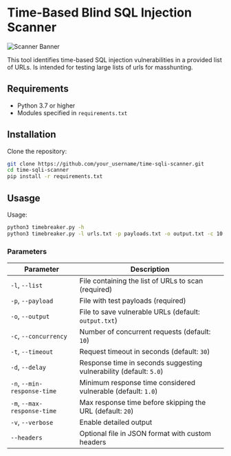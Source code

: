 # Time-Based Blind SQL Injection Scanner

![Scanner Banner](https://github.com/user-attachments/assets/520a9570-cd12-4638-a4be-0603ab7c50da)


This tool identifies time-based SQL injection vulnerabilities in a provided list of URLs. Is intended for testing large lists of urls for masshunting.

## Requirements

- Python 3.7 or higher
- Modules specified in `requirements.txt`

## Installation

Clone the repository:
   ```bash
   git clone https://github.com/your_username/time-sqli-scanner.git
   cd time-sqli-scanner
   pip install -r requirements.txt
   ``` 
## Usasge

Usage:
   ```bash
   python3 timebreaker.py -h
   python3 timebreaker.py -l urls.txt -p payloads.txt -o output.txt -c 10 -t 30 -d 5 -n 1 -m 20 -v
   ```

### Parameters

| Parameter                | Description                                                                       |
|--------------------------|-----------------------------------------------------------------------------------|
| `-l`, `--list`           | File containing the list of URLs to scan (required)                              |
| `-p`, `--payload`        | File with test payloads (required)                                               |
| `-o`, `--output`         | File to save vulnerable URLs (default: `output.txt`)                             |
| `-c`, `--concurrency`    | Number of concurrent requests (default: `10`)                                    |
| `-t`, `--timeout`        | Request timeout in seconds (default: `30`)                                       |
| `-d`, `--delay`          | Response time in seconds suggesting vulnerability (default: `5.0`)              |
| `-n`, `--min-response-time` | Minimum response time considered vulnerable (default: `1.0`)                |
| `-m`, `--max-response-time` | Max response time before skipping the URL (default: `20`)                   |
| `-v`, `--verbose`        | Enable detailed output                                                           |
| `--headers`              | Optional file in JSON format with custom headers                                 |

